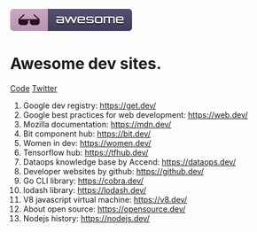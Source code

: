 <p>
	<img src="media/badge.svg"/>
	<h1>Awesome dev sites.</h1>
</p>
<p>
	<a href="code-of-conduct.md">Code</a>
	<a href="https://twitter.com/qbllr_">Twitter</a>
</p>
	<ol>
		<li>Google dev registry: <a href="https://get.dev/">https://get.dev/</a> </li>
		<li>Google best practices for web development: <a href="https://web.dev/">https://web.dev/</a></li>
		<li>Mozilla documentation:  <a href="https://mdn.dev/">https://mdn.dev/</a></li>
		<li>Bit component hub: <a href="https://bit.dev/">https://bit.dev/</a></li>
		<li>Women in dev: <a href="https://women.dev/">https://women.dev/</a></li>
		<li>Tensorflow hub: <a href="https://tfhub.dev/">https://tfhub.dev/</a></li>
		<li>Dataops knowledge base by Accend: <a href="https://dataops.dev/">https://dataops.dev/</a></li>
		<li>Developer websites by github: <a href="https://github§.dev/">https://github.dev/</a></li>
		<li>Go CLI library: <a href="https://cobra.dev/">https://cobra.dev/</a></li>
		<li>lodash library: <a href="https://lodash.dev/">https://lodash.dev/</a></li>
		<li>V8 javascript virtual machine: <a href="https://v8.dev/">https://v8.dev/</a></li>
		<li>About open source: <a href="https://opensource.dev/">https://opensource.dev/</a></li>
		<li>Nodejs history: <a href="https://nodejs.dev/">https://nodejs.dev/</a></li>
	</ol>
